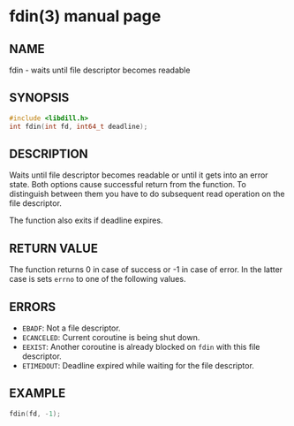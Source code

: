 # fdin(3) manual page

## NAME

fdin - waits until file descriptor becomes readable

## SYNOPSIS

```c
#include <libdill.h>
int fdin(int fd, int64_t deadline);
```

## DESCRIPTION

Waits until file descriptor becomes readable or until it gets into an error state. Both options cause successful return from the function. To distinguish between them you have to do subsequent read operation on the file descriptor.

The function also exits if deadline expires.

## RETURN VALUE

The function returns 0 in case of success or -1 in case of error. In the latter case is sets `errno` to one of the following values.

## ERRORS

* `EBADF`: Not a file descriptor.
* `ECANCELED`: Current coroutine is being shut down.
* `EEXIST`: Another coroutine is already blocked on `fdin` with this file descriptor.
* `ETIMEDOUT`: Deadline expired while waiting for the file descriptor.

## EXAMPLE

```c
fdin(fd, -1);
```

